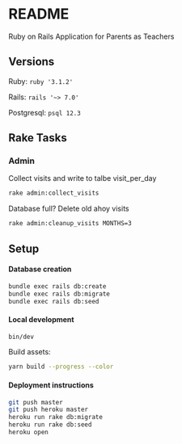 # README

Ruby on Rails Application for Parents as Teachers

## Versions

Ruby: `ruby '3.1.2'`

Rails: `rails '~> 7.0'`

Postgresql: `psql 12.3`

## Rake Tasks

### Admin

Collect visits and write to talbe visit_per_day
```bash
rake admin:collect_visits
```

Database full? Delete old ahoy visits
```bash
rake admin:cleanup_visits MONTHS=3
```

## Setup
#### Database creation

```bash
bundle exec rails db:create
bundle exec rails db:migrate
bundle exec rails db:seed
```

#### Local development

```bash
bin/dev
```

Build assets:

```bash
yarn build --progress --color
```


#### Deployment instructions

```bash
git push master
git push heroku master
heroku run rake db:migrate
heroku run rake db:seed
heroku open
```
